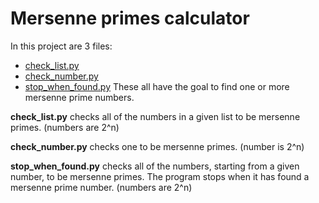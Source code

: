 # Mersenne primes calculator

In this project are 3 files:
- [check_list.py](../master/check_list.py)
- [check_number.py](../master/check_number.py)
- [stop_when_found.py](../master/stop_when_found.py)
These all have the goal to find one or more mersenne prime numbers.

__check_list.py__ checks all of the numbers in a given list to be mersenne primes. (numbers are 2^n)

__check_number.py__ checks one to be mersenne primes. (number is 2^n)

__stop_when_found.py__ checks all of the numbers, starting from a given number, to be mersenne primes. The program stops when it has found a mersenne prime number. (numbers are 2^n)
